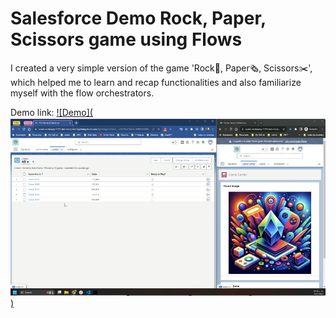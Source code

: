 # Salesforce Demo Rock, Paper, Scissors game using Flows

I created a very simple version of the game 'Rock🗻, Paper🗞, Scissors✂', which helped me to learn and recap functionalities and also familiarize myself with the flow orchestrators.

Demo link:
[![Demo](![Alt text](image.png))](https://www.loom.com/share/a5dfdce56d5f4b6da3bfb3f53816ebab?sid=04e877ec-79cf-4cbd-a537-9de2a040c8d2)
